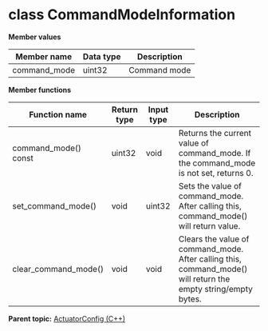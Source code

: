 # class CommandModeInformation

 **Member values** 

|Member name|Data type|Description|
|-----------|---------|-----------|
|command\_mode|uint32|Command mode|

 **Member functions** 

|Function name|Return type|Input type|Description|
|-------------|-----------|----------|-----------|
|command\_mode\(\) const|uint32|void|Returns the current value of command\_mode. If the command\_mode is not set, returns 0.|
|set\_command\_mode\(\)|void|uint32|Sets the value of command\_mode. After calling this, command\_mode\(\) will return value.|
|clear\_command\_mode\(\)|void|void|Clears the value of command\_mode. After calling this, command\_mode\(\) will return the empty string/empty bytes.|

**Parent topic:** [ActuatorConfig \(C++\)](../../summary_pages/ActuatorConfig.md)

